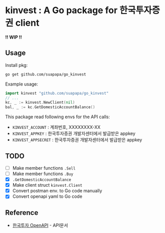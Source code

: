 # kinvest : A Go package for 한국투자증권 client

**!! WIP !!**

## Usage

Install pkg:
```sh
go get github.com/suapapa/go_kinvest
```

Example usage:
```go
import kinvest "github.com/suapapa/go_kinvest"
// ...
kc, _ := kinvest.NewClient(nil)
bal, _ := kc.GetDomesticAccountBalance()
```

This package read following envs for the API calls:
- `KINVEST_ACCOUNT` : 계좌번호, XXXXXXXX-XX
- `KINVEST_APPKEY` : 한국투자증권 개발자센터에서 발급받은 appkey
- `KINVEST_APPSECRET` :  한국투자증권 개발자센터에서 발급받은 appkey

## TODO
- [ ] Make member functions `.Sell`
- [ ] Make member functions `.Buy`
- [x] `.GetDomesticAccountBalance`
- [x] Make client struct `kinvest.Client`
- [x] Convert postman env. to Go code manually
- [x] Convert openapi yaml to Go code

## Reference
- [한국투자 OpenAPI](https://apiportal.koreainvestment.com/apiservice) - API문서
